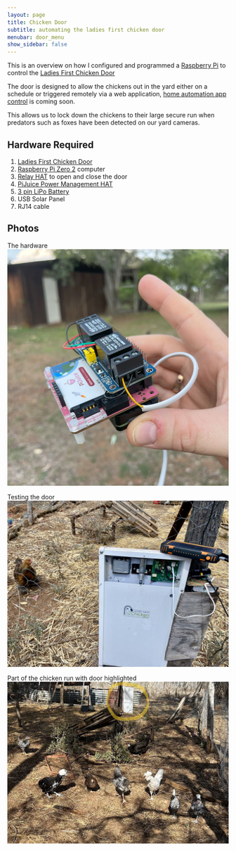 ```yaml
---
layout: page
title: Chicken Door
subtitle: automating the ladies first chicken door
menubar: door_menu
show_sidebar: false
---
```


This is an overview on how I configured and programmed a [Raspberry Pi](https://www.raspberrypi.com/products/raspberry-pi-zero-2-w/) to control the [Ladies First Chicken Door](https://www.ladiesfirstchickendoor.com/)

The door is designed to allow the chickens out in the yard either on a schedule or triggered remotely via a web application, [home automation app control](https://github.com/spider-gazelle/matter) is coming soon.

This allows us to lock down the chickens to their large secure run when predators such as foxes have been detected on our yard cameras.

## Hardware Required

1. [Ladies First Chicken Door](https://www.ladiesfirstchickendoor.com/)
1. [Raspberry Pi Zero 2](https://www.raspberrypi.com/products/raspberry-pi-zero-2-w/) computer
1. [Relay HAT](https://core-electronics.com.au/zero-relay-2-channel-5v-relay-board-for-pi-zero-1.html) to open and close the door
1. [PiJuice Power Management HAT](https://github.com/PiSupply/PiJuice)
1. [3 pin LiPo Battery](https://core-electronics.com.au/3-pin-lipo-battery-for-pijuice-20000mah.html)
1. USB Solar Panel
1. RJ14 cable

## Photos

The hardware
![door controller](/img/chickens/door-controller.jpg)

Testing the door
![testing](/img/chickens/testing-door.jpg)

Part of the chicken run with door highlighted
![chicken run](/img/chickens/chicken-run.jpg)
